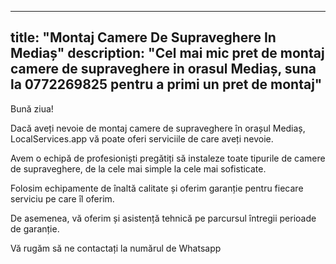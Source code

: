
---
title: "Montaj Camere De Supraveghere In Mediaș"
description: "Cel mai mic pret de montaj camere de supraveghere in orasul Mediaș, suna la 0772269825 pentru a primi un pret de montaj"
---


Bună ziua!

Dacă aveți nevoie de montaj camere de supraveghere în orașul Mediaș, LocalServices.app vă poate oferi serviciile de care aveți nevoie.

Avem o echipă de profesioniști pregătiți să instaleze toate tipurile de camere de supraveghere, de la cele mai simple la cele mai sofisticate. 

Folosim echipamente de înaltă calitate și oferim garanție pentru fiecare serviciu pe care îl oferim.

De asemenea, vă oferim și asistență tehnică pe parcursul întregii perioade de garanție.

Vă rugăm să ne contactați la numărul de Whatsapp
